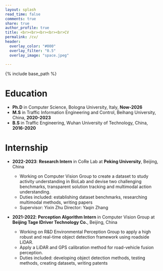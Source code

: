 ```yaml
---
layout: splash
read_time: false
comments: true
share: true
author_profile: true
title: <br><br><br><br><br>CV
permalink: /cv/
header:
  overlay_color: "#000"
  overlay_filter: "0.5"
  overlay_image: "space.jpeg"
  
---
```


{% include base_path %}

Education
======
* **Ph.D** in Computer Science, Bologna University, Italy, **Now-2026**
* **M.S** in Traffic Information Engineering and Control, Beihang University, China, **2020-2023**
* **B.S** in Traffic Engineering, Wuhan University of Technology, China, **2016-2020**

Internship
======
* **2022-2023**: **Research Intern** in CoRe Lab at **Peking University**, Beijing, China
  * Working on Computer Vision Group to create a dataset to study activity understanding in BioLab and devise two challenging benchmarks, transparent solution tracking and multimodal action understanding. 
  * Duties included: establishing dataset benchmarks, researching multimodal methods, writing papers
  * Supervisor: Yixin Zhu       Director: Yaqin Zhang

* **2021-2022**: **Perception Algorithm Intern** in Computer Vision Group at **Beijing Tage IDriver Technology Co.**, Beijing, China
  * Working on R&D Environmental Perception Group to apply a high robust and real-time object detection framework using roadside LiDAR.
  * Apply a LiDAR and GPS calibration method for road-vehicle fusion perception.
  * Duties included: developing object detection methods, testing methods, creating datasets, writing patents
  
